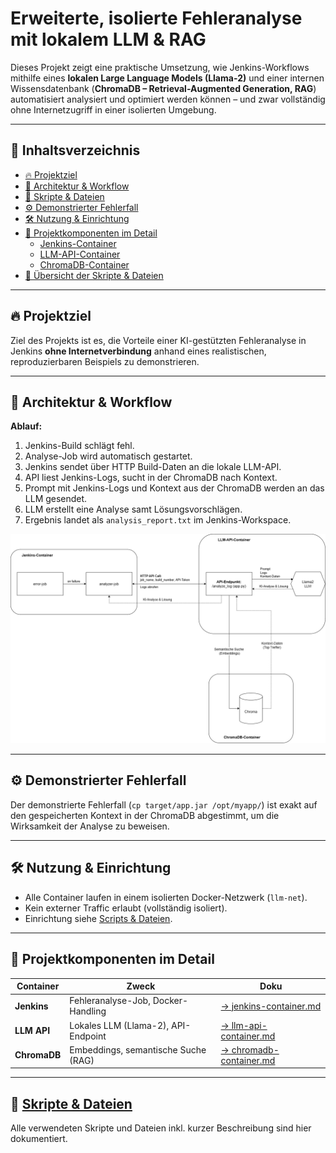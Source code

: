 # Erweiterte, isolierte Fehleranalyse mit lokalem LLM & RAG

Dieses Projekt zeigt eine praktische Umsetzung, wie Jenkins-Workflows mithilfe eines **lokalen Large Language Models (Llama-2)** und einer internen Wissensdatenbank (**ChromaDB – Retrieval-Augmented Generation, RAG**) automatisiert analysiert und optimiert werden können – und zwar vollständig ohne Internetzugriff in einer isolierten Umgebung.

---

## 📖 Inhaltsverzeichnis

- [🔥 Projektziel](#-projektziel)
- [📌 Architektur & Workflow](#-architektur--workflow)
- [📜 Skripte & Dateien](#-skripte--dateien)
- [⚙️ Demonstrierter Fehlerfall](#️-demonstrierter-fehlerfall)
- [🛠️ Nutzung & Einrichtung](#️-nutzung--einrichtung)
- [🔗 Projektkomponenten im Detail](#-projektkomponenten-im-detail)
  - [Jenkins-Container](jenkins-container.md)
  - [LLM-API-Container](llm-api-container.md)
  - [ChromaDB-Container](chromadb-container.md)
- [📄 Übersicht der Skripte & Dateien](skripte-und-dateien.md)

---

## 🔥 Projektziel

Ziel des Projekts ist es, die Vorteile einer KI-gestützten Fehleranalyse in Jenkins **ohne Internetverbindung** anhand eines realistischen, reproduzierbaren Beispiels zu demonstrieren.  

---

## 📌 Architektur & Workflow

**Ablauf:**
1. Jenkins-Build schlägt fehl.
2. Analyse-Job wird automatisch gestartet.
3. Jenkins sendet über HTTP Build-Daten an die lokale LLM-API.
4. API liest Jenkins-Logs, sucht in der ChromaDB nach Kontext.
5. Prompt mit Jenkins-Logs und Kontext aus der ChromaDB werden an das LLM gesendet.
6. LLM erstellt eine Analyse samt Lösungsvorschlägen.
7. Ergebnis landet als `analysis_report.txt` im Jenkins-Workspace.

![Architektur-Diagramm](fehleranalyse-rag-architektur-diagramm.png)


---

## ⚙️ Demonstrierter Fehlerfall

Der demonstrierte Fehlerfall (`cp target/app.jar /opt/myapp/`) ist exakt auf den gespeicherten Kontext in der ChromaDB abgestimmt, um die Wirksamkeit der Analyse zu beweisen.

---

## 🛠️ Nutzung & Einrichtung

- Alle Container laufen in einem isolierten Docker-Netzwerk (`llm-net`).
- Kein externer Traffic erlaubt (vollständig isoliert).
- Einrichtung siehe [Scripts & Dateien](scripts-und-dateien.md).

---

## 🔗 Projektkomponenten im Detail

| Container | Zweck | Doku |
|-----------|-------|------|
| **Jenkins** | Fehleranalyse-Job, Docker-Handling | [→ jenkins-container.md](jenkins-container.md) |
| **LLM API** | Lokales LLM (Llama-2), API-Endpoint | [→ llm-api-container.md](llm-api-container.md) |
| **ChromaDB** | Embeddings, semantische Suche (RAG) | [→ chromadb-container.md](chromadb-container.md) |

---

## 📄 [Skripte & Dateien](skripte-und-dateien.md)

Alle verwendeten Skripte und Dateien inkl. kurzer Beschreibung sind hier dokumentiert.

